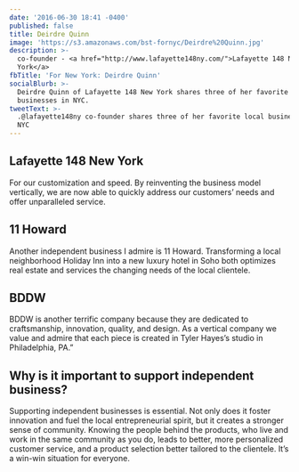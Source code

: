 ```yaml
---
date: '2016-06-30 18:41 -0400'
published: false
title: Deirdre Quinn
image: 'https://s3.amazonaws.com/bst-fornyc/Deirdre%20Quinn.jpg'
description: >-
  co-founder - <a href="http://www.lafayette148ny.com/">Lafayette 148 New
  York</a>
fbTitle: 'For New York: Deirdre Quinn'
socialBlurb: >-
  Deirdre Quinn of Lafayette 148 New York shares three of her favorite local
  businesses in NYC.
tweetText: >-
  .@lafayette148ny co-founder shares three of her favorite local businesses in
  NYC
---
```

## Lafayette 148 New York

For our customization and speed. By reinventing the business model vertically, we are now able to quickly address our customers’ needs and offer unparalleled service.

## 11 Howard

Another independent business I admire is 11 Howard. Transforming a local neighborhood Holiday Inn into a new luxury hotel in Soho both optimizes real estate and services the changing needs of the local clientele.

## BDDW

BDDW is another terrific company because they are dedicated to craftsmanship, innovation, quality, and design. As a vertical company we value and admire that each piece is created in Tyler Hayes’s studio in Philadelphia, PA.”

## Why is it important to support independent business?

Supporting independent businesses is essential. Not only does it foster innovation and fuel the local entrepreneurial spirit, but it creates a stronger sense of community. Knowing the people behind the products, who live and work in the same community as you do, leads to better, more personalized customer service, and a product selection better tailored to the clientele. It’s a win-win situation for everyone.
